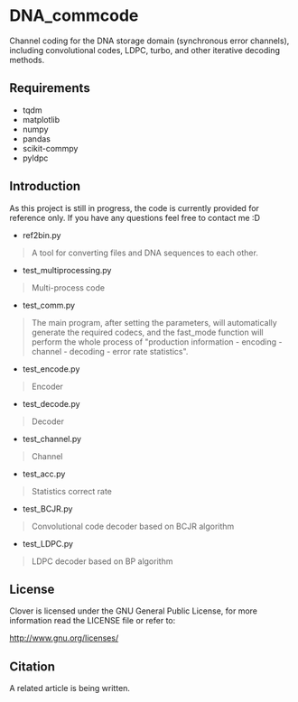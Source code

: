 # DNA_commcode
Channel coding for the DNA storage domain (synchronous error channels), including convolutional codes, LDPC, turbo, and other iterative decoding methods.

## Requirements
- tqdm
- matplotlib
- numpy
- pandas
- scikit-commpy
- pyldpc

## Introduction
As this project is still in progress, the code is currently provided for reference only. If you have any questions feel free to contact me :D
- ref2bin.py
> A tool for converting files and DNA sequences to each other.
- test_multiprocessing.py
> Multi-process code 
- test_comm.py
> The main program, after setting the parameters, will automatically generate the required codecs, and the fast_mode function will perform the whole process of "production information - encoding - channel - decoding - error rate statistics".
- test_encode.py
> Encoder
- test_decode.py
> Decoder
- test_channel.py
> Channel
- test_acc.py
> Statistics correct rate
- test_BCJR.py
> Convolutional code decoder based on BCJR algorithm
- test_LDPC.py
> LDPC decoder based on BP algorithm

## License

Clover is licensed under the GNU General Public License, for more information read the LICENSE file or refer to:

http://www.gnu.org/licenses/

## Citation

A related article is being written.
